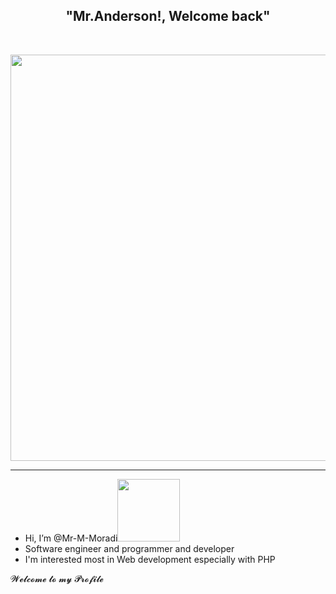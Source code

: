 <h2 align="center">"Mr.Anderson!, Welcome back"</h2> <br>
<p align="center">
 <img src="https://github.com/Mr-M-Moradi/Mr-M-Moradi/assets/167945263/5c0292d5-1a26-44f9-909f-8f54a05311bc" width="650"/>
<!-- ![Header](https://github.com/Mr-M-Moradi/Mr-M-Moradi/assets/167945263/5c0292d5-1a26-44f9-909f-8f54a05311bc) -->
</p>
<!--format link for img= [![imgAlt](img address)](imgLink) -->
<hr>
<ul>
<li> Hi, I’m @Mr-M-Moradi<img src="https://github.com/Mr-M-Moradi/Mr-M-Moradi/assets/167945263/3266d436-2bc1-4e28-8b13-4aec39756d8d" width="100"/></li>
<li> Software engineer and programmer and developer </li>
<li> I'm interested most in Web development especially with PHP </li> 
</ul>
𝓦𝓮𝓵𝓬𝓸𝓶𝓮 𝓽𝓸 𝓶𝔂 𝓟𝓻𝓸𝓯𝓲𝓵𝓮

